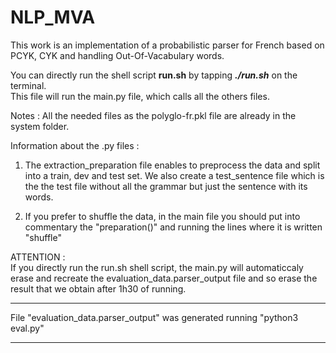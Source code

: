 # NLP_MVA
This work is an implementation of a probabilistic parser for French based on PCYK, CYK and handling Out-Of-Vacabulary words.

You can directly run the shell script **run.sh** by tapping ***./run.sh*** on the terminal. \
This file will run the main.py file, which calls all the others files. 

Notes : 
All the needed files as the polyglo-fr.pkl file are already in the system folder. 

Information about the .py files : 

1) The extraction_preparation file enables to preprocess the data and split into a train, dev and test set. We also create a test_sentence file which is the the test file without all the grammar but just the sentence with its words.


2) If you prefer to shuffle the data, in the main file you should put into commentary the "preparation()" and running the lines where it is written "shuffle"

ATTENTION :\
If you directly run the run.sh shell script, the main.py will automaticcaly erase and recreate the evaluation_data.parser_output file and so erase the result that we obtain after 1h30 of running. 


------------------------------------------------------------------------------
File "evaluation_data.parser_output" was generated running "python3 eval.py"

------------------------------------------------------------------------------
